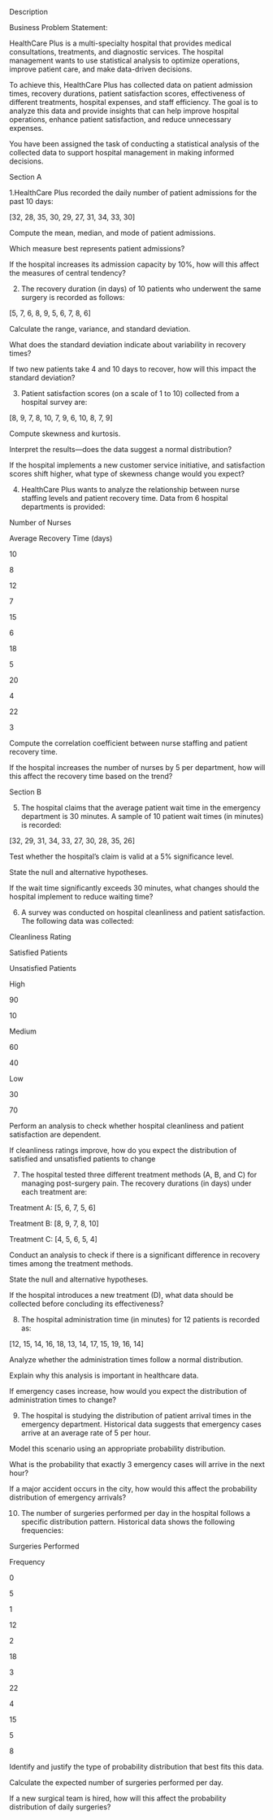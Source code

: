 Description

Business Problem Statement:

HealthCare Plus is a multi-specialty hospital that provides medical consultations, treatments, and diagnostic services. The hospital management wants to use statistical analysis to optimize operations, improve patient care, and make data-driven decisions.

To achieve this, HealthCare Plus has collected data on patient admission times, recovery durations, patient satisfaction scores, effectiveness of different treatments, hospital expenses, and staff efficiency. The goal is to analyze this data and provide insights that can help improve hospital operations, enhance patient satisfaction, and reduce unnecessary expenses.

You have been assigned the task of conducting a statistical analysis of the collected data to support hospital management in making informed decisions.


Section A

1.HealthCare Plus recorded the daily number of patient admissions for the past 10 days:

[32, 28, 35, 30, 29, 27, 31, 34, 33, 30]

Compute the mean, median, and mode of patient admissions.

Which measure best represents patient admissions?

If the hospital increases its admission capacity by 10%, how will this affect the measures of central tendency?

2. The recovery duration (in days) of 10 patients who underwent the same surgery is recorded as follows:

[5, 7, 6, 8, 9, 5, 6, 7, 8, 6]

Calculate the range, variance, and standard deviation.

What does the standard deviation indicate about variability in recovery times?

If two new patients take 4 and 10 days to recover, how will this impact the standard deviation?


3. Patient satisfaction scores (on a scale of 1 to 10) collected from a hospital survey are:

[8, 9, 7, 8, 10, 7, 9, 6, 10, 8, 7, 9]

Compute skewness and kurtosis.

Interpret the results—does the data suggest a normal distribution?

If the hospital implements a new customer service initiative, and satisfaction scores shift higher, what type of skewness change would you expect?


4. HealthCare Plus wants to analyze the relationship between nurse staffing levels and patient recovery time. Data from 6 hospital departments is provided:

Number of Nurses

Average Recovery Time (days)

10

8

12

7

15

6

18

5

20

4

22

3

Compute the correlation coefficient between nurse staffing and patient recovery time.

If the hospital increases the number of nurses by 5 per department, how will this affect the recovery time based on the trend?


Section B

5. The hospital claims that the average patient wait time in the emergency department is 30 minutes. A sample of 10 patient wait times (in minutes) is recorded:

[32, 29, 31, 34, 33, 27, 30, 28, 35, 26]

Test whether the hospital’s claim is valid at a 5% significance level.

State the null and alternative hypotheses.

If the wait time significantly exceeds 30 minutes, what changes should the hospital implement to reduce waiting time?

6. A survey was conducted on hospital cleanliness and patient satisfaction. The following data was collected:

Cleanliness Rating

Satisfied Patients

Unsatisfied Patients

High

90

10

Medium

60

40

Low

30

70

Perform an analysis to check whether hospital cleanliness and patient satisfaction are dependent.

If cleanliness ratings improve, how do you expect the distribution of satisfied and unsatisfied patients to change

7. The hospital tested three different treatment methods (A, B, and C) for managing post-surgery pain. The recovery durations (in days) under each treatment are:

Treatment A: [5, 6, 7, 5, 6]

Treatment B: [8, 9, 7, 8, 10]

Treatment C: [4, 5, 6, 5, 4]

Conduct an analysis to check if there is a significant difference in recovery times among the treatment methods.

State the null and alternative hypotheses.

If the hospital introduces a new treatment (D), what data should be collected before concluding its effectiveness?

8. The hospital administration time (in minutes) for 12 patients is recorded as:

[12, 15, 14, 16, 18, 13, 14, 17, 15, 19, 16, 14]

Analyze whether the administration times follow a normal distribution.

Explain why this analysis is important in healthcare data.

If emergency cases increase, how would you expect the distribution of administration times to change?

9. The hospital is studying the distribution of patient arrival times in the emergency department. Historical data suggests that emergency cases arrive at an average rate of 5 per hour.

Model this scenario using an appropriate probability distribution.

What is the probability that exactly 3 emergency cases will arrive in the next hour?

If a major accident occurs in the city, how would this affect the probability distribution of emergency arrivals?

10. The number of surgeries performed per day in the hospital follows a specific distribution pattern. Historical data shows the following frequencies:

Surgeries Performed

Frequency

0

5

1

12

2

18

3

22

4

15

5

8

Identify and justify the type of probability distribution that best fits this data.

Calculate the expected number of surgeries performed per day.

If a new surgical team is hired, how will this affect the probability distribution of daily surgeries?

